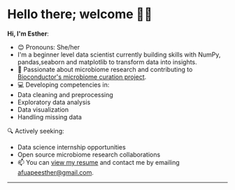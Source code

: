 # Hello there; welcome 👋🏾

**Hi, I'm Esther**:
- 😊 Pronouns: She/her
- I'm a beginner level data scientist currently building skills with NumPy, pandas,seaborn and matplotlib to transform data into insights.
- 🧪 Passionate about microbiome research and contributing to [Bioconductor's microbiome curation project](https://bugsigdb.org/Main_Page).
- 💻 Developing competencies in:
- Data cleaning and preprocessing
- Exploratory data analysis
- Data visualization
- Handling missing data

🔍 Actively seeking:
- Data science internship opportunities
- Open source microbiome research collaborations
- 📫 You can [view my resume](https://drive.google.com/file/d/1YUF_JMOdzjo5zfX9zx6_sZrXOcWzgrN8/view?usp=drive_link) and contact me by emailing afuapeesther@gmail.com.

---
